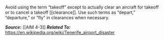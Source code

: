 Avoid using the term “takeoff” except to actually clear an aircraft for takeoff or to cancel a takeoff [[clearance]]. Use such terms as “depart,” “departure,” or “fly” in clearances when necessary.

***Source:*** [[AIM 4-3]]
***Related To:*** https://en.wikipedia.org/wiki/Tenerife_airport_disaster
